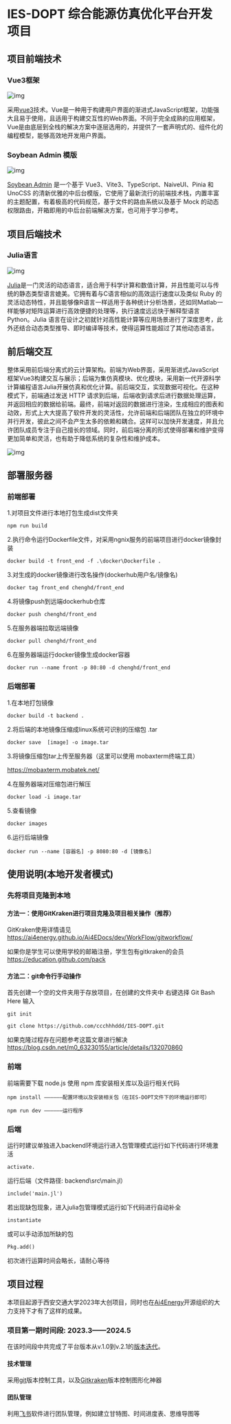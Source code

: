 # IES-DOPT 综合能源仿真优化平台开发项目

## 项目前端技术

### Vue3框架

![img](asstes/vue.png)

采用[vue3](https://vuejs.org/)技术。Vue是一种用于构建用户界面的渐进式JavaScript框架，功能强大且易于使用，且适用于构建交互性的Web界面。不同于完全成熟的应用框架，Vue是由底层到全栈的解决方案中逐层选用的，并提供了一套声明式的、组件化的编程模型，能够高效地开发用户界面。

### Soybean Admin 模版

![img](asstes/前端模版.png)

[Soybean Admin](https://github.com/honghuangdc/soybean-admin) 是一个基于 Vue3、Vite3、TypeScript、NaiveUI、Pinia 和 UnoCSS 的清新优雅的中后台模版，它使用了最新流行的前端技术栈，内置丰富的主题配置，有着极高的代码规范，基于文件的路由系统以及基于 Mock 的动态权限路由，开箱即用的中后台前端解决方案，也可用于学习参考。



## 项目后端技术

### Julia语言

![img](asstes/julia.png)

[Julia](https://julialang.org/)是一门灵活的动态语言，适合用于科学计算和数值计算，并且性能可以与传统的静态类型语言媲美。它拥有着与C语言相似的高效运行速度以及类似 Ruby 的灵活动态特性，并且能够像R语言一样适用于各种统计分析场景，还如同Matlab一样能够对矩阵运算进行高效便捷的处理等，执行速度远远快于解释型语言Python。Julia 语言在设计之初就针对高性能计算等应用场景进行了深度思考，此外还结合动态类型推导、即时编译等技术，使得运算性能超过了其他动态语言。



## 前后端交互

整体采用前后端分离式的云计算架构。前端为Web界面，采用渐进式JavaScript框架Vue3构建交互与展示；后端为集仿真模块、优化模块，采用新一代开源科学计算编程语言Julia开展仿真和优化计算。前后端交互，实现数据可视化。在这种模式下，前端通过发送 HTTP 请求到后端，后端收到请求后进行数据处理运算，并返回相应的数据给前端。最终，前端对返回的数据进行渲染，生成相应的图表和动效，形式上大大提高了软件开发的灵活性，允许前端和后端团队在独立的环境中并行开发，彼此之间不会产生太多的依赖和耦合。这样可以加快开发速度，并且允许团队成员专注于自己擅长的领域。同时，前后端分离的形式使得部署和维护变得更加简单和灵活，也有助于降低系统的复杂性和维护成本。

![img](asstes/前后端交互.png)





## 部署服务器

### 前端部署

1.对项目文件进行本地打包生成dist文件夹
```
npm run build
```
2.执行命令运行Dockerfile文件，对采用ngnix服务的前端项目进行docker镜像封装
```
docker build -t front_end -f .\docker\Dockerfile .
```
3.对生成的docker镜像进行改名操作(dockerhub用户名/镜像名)
```
docker tag front_end chenghd/front_end
```
4.将镜像push到远端dockerhub仓库
```
docker push chenghd/front_end
```
5.在服务器端拉取远端镜像
```
docker pull chenghd/front_end
```
6.在服务器端运行docker镜像生成docker容器
```
docker run --name front -p 80:80 -d chenghd/front_end
```

### 后端部署
1.在本地打包镜像

```
docker build -t backend .
```

2.将后端的本地镜像压缩成linux系统可识别的压缩包  .tar

```
docker save  [image] -o image.tar
```

3.将镜像压缩包tar上传至服务器（这里可以使用 mobaxterm终端工具）

https://mobaxterm.mobatek.net/

4.在服务器端对压缩包进行解压

```
docker load -i image.tar
```

5.查看镜像

```
docker images
```

6.运行后端镜像

```
docker run --name [容器名] -p 8080:80 -d [镜像名]
```



## 使用说明(本地开发者模式)

### 先将项目克隆到本地
#### 方法一：使用GitKraken进行项目克隆及项目相关操作（推荐）
GitKraken使用详情请见 https://ai4energy.github.io/Ai4EDocs/dev/WorkFlow/gitworkflow/

如果你是学生可以使用学校的邮箱注册，学生包有gitkraken的会员 https://education.github.com/pack

#### 方法二：git命令行手动操作
首先创建一个空的文件夹用于存放项目，在创建的文件夹中 右键选择 Git Bash Here
输入

```
git init
```

```
git clone https://github.com/ccchhhddd/IES-DOPT.git
```

如果克隆过程存在问题参考这篇文章进行解决
https://blog.csdn.net/m0_63230155/article/details/132070860

### 前端

前端需要下载 node.js 使用 npm 库安装相关库以及运行相关代码

```
npm install ——————配置环境以及安装相关包（在IES-DOPT文件下的环境运行即可）
```

```
npm run dev ——————运行程序
```

### 后端

运行时建议单独进入backend环境运行进入包管理模式运行如下代码进行环境激活

```
activate.
```

运行后端（文件路径:   backend\src\main.jl）

```
include('main.jl')
```

若出现缺包现象，进入julia包管理模式运行如下代码进行自动补全

```
instantiate
```

或可以手动添加所缺的包

```
Pkg.add()
```

初次进行运算时间会略长，请耐心等待





## 项目过程

本项目起源于西安交通大学2023年大创项目，同时也在[Ai4Energy](https://github.com/ai4energy)开源组织的大力支持下才有了这样的成果。

### 项目第一期时间段:   2023.3——2024.5

在该时间段中共完成了平台版本从v.1.0到v.2.1的[版本迭代](https://github.com/ccchhhddd/IES-DOPT/releases)。

#### 技术管理

采用[git](https://git-scm.com/)版本控制工具，以及[Gitkraken](https://www.gitkraken.com/)版本控制图形化神器

#### 团队管理

利用[飞书](https://www.feishu.cn/)软件进行团队管理，例如建立甘特图、时间进度表、思维导图等

